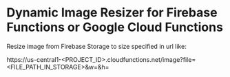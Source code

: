 # Dynamic Image Resizer for Firebase Functions or Google Cloud Functions
Resize image from Firebase Storage to size specified in url like:

https://us-central1-<PROJECT_ID>.cloudfunctions.net/image?file=<FILE_PATH_IN_STORAGE>&w=<WIDTH>&h=<HEIGHT>
